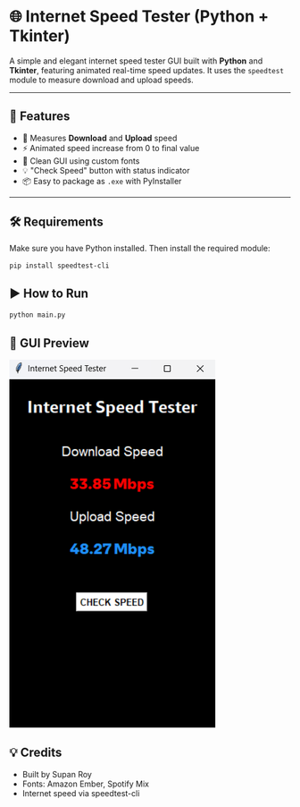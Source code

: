 # 🌐 Internet Speed Tester (Python + Tkinter)

A simple and elegant internet speed tester GUI built with **Python** and **Tkinter**, featuring animated real-time speed updates. It uses the `speedtest` module to measure download and upload speeds.

---

## 🚀 Features

- 📶 Measures **Download** and **Upload** speed
- ⚡ Animated speed increase from 0 to final value
- 🎨 Clean GUI using custom fonts
- 💡 "Check Speed" button with status indicator
- 📦 Easy to package as `.exe` with PyInstaller

---

## 🛠️ Requirements

Make sure you have Python installed. Then install the required module:

```bash
pip install speedtest-cli
```
## ▶️ How to Run
```bash
python main.py
```
## 📸 GUI Preview
![Screenshot](./Screenshot.png)

## 💡 Credits
- Built by Supan Roy
- Fonts: Amazon Ember, Spotify Mix
- Internet speed via speedtest-cli
